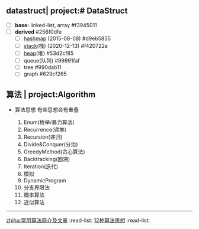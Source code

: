 
## datastruct| project:# DataStruct
* [ ] **base:** linked-list, array  #f3945011
* [ ] **derived**  #256f0dfe
  * [ ] [hashmap](hashmap) (2015-08-08)  #d9eb5835
  * [ ] [stack](stack)(栈) (2020-12-13)  #f420722e
  * [ ] [heap](heap)(堆)  #53d2cf85
  * [ ] queue(队列)  #99991faf
  * [ ] tree  #990dab11
  * [ ] graph  #629cf265

## 算法 | project:Algorithm
  * 算法思想
    有些思想会有重叠

    1. Enum(枚举/暴力算法)
    2. Recurrence(递推)
    3. Recursion(递归)
    4. Divide&Conquer(分治)
    5. GreedyMethod(贪心算法)
    6. Backtracking(回溯)
    7. Iteration(迭代)
    8. 模拟
    9. DynamicProgram
    10. 分支界限法
    11. 概率算法
    12. 近似算法


----
[zhihu:常用算法简介及文章](https://www.zhihu.com/search?type=content&q=%E7%AE%97%E6%B3%95%E6%80%9D%E6%83%B3) :read-list:
[12种算法思想](https://www.w3xue.com/exp/article/201812/14238.html) :read-list:
